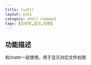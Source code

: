 ```yaml
---
title: lsattr
layout: wiki
category: shell command
tags: [文件锁,显示,权限]
---
```


## 功能描述

和chattr一起使用，用于显示对应文件权限
